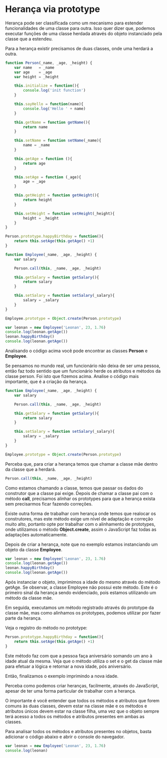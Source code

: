 # Herança via prototype

Herança pode ser classificada como um mecanismo para estender funcionalidades de uma classe para outra. Isso quer dizer que, podemos executar funções de uma classe herdada através do objeto instanciado pela classe que a estendeu.

Para a herança existir precisamos de duas classes, onde uma herdará a outra.

```js
function Person(_name, _age, _height) {
    var name   = _name
    var age    = _age
    var height = _height

    this.initialize = function(){
        console.log('init function')
    }

    this.sayHello = function(name){
        console.log('Hello ' + name)
    }

    this.getName = function getName(){
        return name
    }

    this.setName = function setName(_name){
        name = _name
    }

    this.getAge = function (){
        return age
    }

    this.setAge = function (_age){
        age = _age
    }

    this.getHeight = function getHeight(){
        return height
    }

    this.setHeight = function setHeight(_height){
        height = _height
    }
}

Person.prototype.happyBirthday = function(){
    return this.setAge(this.getAge() +1)
}

function Employee(_name, _age, _height) {
    var salary

    Person.call(this, _name, _age, _height)

    this.getSalary = function getSalary(){
        return salary
    }

    this.setSalary = function setSalary(_salary){
        salary = _salary
    }
}

Employee.prototype = Object.create(Person.prototype)

var leonan = new Employee('Leonan', 23, 1.76)
console.log(leonan.getAge())
leonan.happyBirthday()
console.log(leonan.getAge())
```

Analisando o código acima você pode encontrar as classes **Person** e **Employee**.

Se pensamos no mundo real, um funcionário não deixa de ser uma pessoa, então faz todo sentido que um funcionário herde os atributos e métodos da classe person. Foi isto que fizemos acima. Analise o código mais importante, que é a criação da herança.

```js
function Employee(_name, _age, _height) {
    var salary

    Person.call(this, _name, _age, _height)

    this.getSalary = function getSalary(){
        return salary
    }

    this.setSalary = function setSalary(_salary){
        salary = _salary
    }
}

Employee.prototype = Object.create(Person.prototype)
```

Perceba que, para criar a herança temos que chamar a classe mãe dentro da classe que a herdará.

```js
Person.call(this, _name, _age, _height)
```

Como estamos chamando a classe, temos que passar os dados do construtor que a classe pai exige. Depois de chamar a classe pai com o método **call**, precisamos alinhar os prototypes para que a herança exista sem precisarmos ficar fazendo correções.

Existe outra forma de trabalhar com herança onde temos que realocar os construtores, mas este método exige um nível de adaptação e correção muito alto, portanto opte por trabalhar com o alinhamento de prototypes, onde utilizamos o método **Object.create**, assim o JavaScript faz todas as adaptações automaticamente.

Depois de criar a herança, note que no exemplo estamos instanciando um objeto da classe **Employee**.

```js
var leonan = new Employee('Leonan', 23, 1.76)
console.log(leonan.getAge())
leonan.happyBirthday()
console.log(leonan.getAge())
```

Após instanciar o objeto, imprimimos a idade do mesmo através do método getAge. Se observar, a classe Employee não possui este método. Este é o primeiro sinal da herança sendo evidenciado, pois estamos utilizando um método da classe mãe.

Em seguida, executamos um método registrado através do prototype da classe mãe, mas como alinhamos os prototypes, podemos utilizar por fazer parte da herança.

Veja o registro do método no prototype:

```js
Person.prototype.happyBirthday = function(){
    return this.setAge(this.getAge() +1)
}
```

Este método faz com que a pessoa faça aniversário somando um ano à idade atual da mesma. Veja que o método utiliza o set e o get da classe mãe para efetuar a lógica e retornar a nova idade, pós aniversário.

Então, finalizamos o exemplo imprimindo a nova idade.

Perceba como podemos criar heranças, facilmente, através do JavaScript, apesar de ter uma forma particular de trabalhar com a herança.

O importante é você entender que todos os métodos e atributos que forem comuns às duas classes, devem estar na classe mãe e os métodos e atributos únicos devem estar na classe filha, uma vez que o objeto sempre terá acesso a todos os métodos e atributos presentes em ambas as classes.

Para analisar todos os métodos e atributos presentes no objetos, basta adicionar o código abaixo e abrir o console do navegador.

```js
var leonan = new Employee('Leonan', 23, 1.76)
console.log(leonan)
```